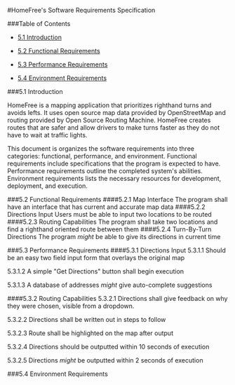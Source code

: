 #HomeFree's Software Requirements Specification

###Table of Contents

 - [5.1 Introduction](#51-introduction)

 - [5.2 Functional Requirements](#52-functional-requirements)

 - [5.3 Performance Requirements](#53-performance-requirements)

 - [5.4 Environment Requirements](#54-environmental-requirements)

###5.1 Introduction

HomeFree is a mapping application that prioritizes righthand turns and avoids lefts. It uses open source map data provided by OpenStreetMap and routing provided by Open Source Routing Machine. HomeFree creates routes that are safer and allow drivers to make turns faster as they do not have to wait at traffic lights.

This document is organizes the software requirements into three categories: functional, performance, and environment. Functional requirements include specifications that the program is expected to have. Performance requirements outline the completed system's abilities. Environment requirements lists the necessary resources for development, deployment, and execution.

###5.2 Functional Requirements
####5.2.1 Map Interface
The program shall have an interface that has current and accurate map data
####5.2.2 Directions Input
Users must be able to input two locations to be routed
####5.2.3 Routing Capabilities
The program shall take two locations and find a righthand oriented route between them
####5.2.4 Turn-By-Turn Directions
The program *might* be able to give its directions in current time


###5.3 Performance Requirements
####5.3.1 Directions Input
5.3.1.1 Should be an easy two field input form that overlays the original map

5.3.1.2 A simple "Get Directions" button shall begin execution

5.3.1.3 A database of addresses *might* give auto-complete suggestions

####5.3.2 Routing Capabilities
5.3.2.1 Directions shall give feedback on why they were chosen, visible from a dropdown.

5.3.2.2 Directions shall be written out in steps to follow

5.3.2.3 Route shall be highlighted on the map after output

5.3.2.4 Directions should be outputted within 10 seconds of execution

5.3.2.5 Directions *might* be outputted within 2 seconds of execution

###5.4 Environment Requirements
